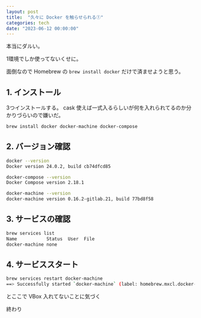 ```yaml
---
layout: post
title:  "久々に Docker を触らせられる①"
categories: tech
date: "2023-06-12 00:00:00"
---
```


本当にダルい。

1環境でしか使ってないくせに。

面倒なので Homebrew の `brew install docker` だけで済ませようと思う。

## 1. インストール

3つインストールする。
cask 使えば一式入るらしいが何を入れられてるのか分かりづらいので嫌いだ。

```sh
brew install docker docker-machine docker-compose
```

## 2. バージョン確認

```sh
docker --version
Docker version 24.0.2, build cb74dfcd85

docker-compose --version
Docker Compose version 2.18.1

docker-machine --version
docker-machine version 0.16.2-gitlab.21, build 77bd8f58
```

## 3. サービスの確認

```sh
brew services list
Name           Status  User  File
docker-machine none
```

## 4. サービススタート

```sh
brew services restart docker-machine
==> Successfully started `docker-machine` (label: homebrew.mxcl.docker-machine)
```

とここで VBox 入れてないことに気づく

終わり
